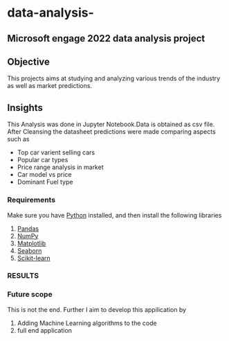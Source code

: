 # data-analysis-
## Microsoft engage 2022 data analysis project

## Objective
 This projects aims at studying and analyzing various trends of the industry as well as market predictions.
 
 ## Insights
 This Analysis was done in Jupyter Notebook.Data is obtained as csv file. After Cleansing the datasheet predictions were made comparing aspects such as
 * Top car varient selling cars
 * Popular car types
 * Price range analysis in market
 * Car model vs price
 * Dominant Fuel type 

### Requirements 
Make sure you have [Python](https://www.python.org/) installed, 
and then install the following libraries 
1. [Pandas](https://pandas.pydata.org/docs/getting_started/install.html) 
2. [NumPy](https://numpy.org/)
3. [Matplotlib](https://matplotlib.org/)
4. [Seaborn](https://seaborn.pydata.org/)
5. [Scikit-learn](https://scikit-learn.org/stable/)

### RESULTS


### Future scope
This is not the end. Further I aim to develop this appilication by
1. Adding Machine Learning algorithms to the code
2. full end application

